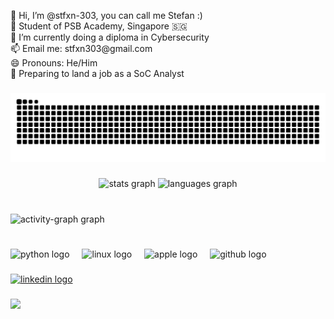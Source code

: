 <p align="left">👋 Hi, I’m @stfxn-303, you can call me Stefan :)<br>🏫 Student of PSB Academy, Singapore 🇸🇬<br>🌱 I’m currently doing a diploma in Cybersecurity<br>📫 Email me: stfxn303@gmail.com<br>😄 Pronouns: He/Him<br>📆 Preparing to land a job as a SoC Analyst</p>

###

<img src="https://raw.githubusercontent.com/stfxn-303/stfxn-303/output/snake.svg" alt="Snake animation" />

###

<div align="center">
  <img src="https://github-readme-stats.vercel.app/api?username=stfxn-303&hide_title=false&hide_rank=true&show_icons=true&include_all_commits=true&count_private=true&disable_animations=false&theme=rose_pine&locale=en&hide_border=true&order=1" height="150" alt="stats graph"  />
  <img src="https://github-readme-stats.vercel.app/api/top-langs?username=stfxn-303&locale=en&hide_title=false&layout=compact&card_width=320&langs_count=5&theme=rose_pine&hide_border=true&order=2" height="150" alt="languages graph"  />
</div>

###

<br clear="both">

<div align="left">
  <img src="https://github-readme-activity-graph.vercel.app/graph?username=stfxn-303&radius=7&theme=react&area=true&order=5&line=850d0d&point=850d0d&area_color=850d0d&hide_border=true" height="170" alt="activity-graph graph"  />
</div>

###

<br clear="both">

<div align="left">
  <img src="https://skillicons.dev/icons?i=py" height="40" alt="python logo"  />
  <img width="12" />
  <img src="https://cdn.jsdelivr.net/gh/devicons/devicon/icons/linux/linux-original.svg" height="40" alt="linux logo"  />
  <img width="12" />
  <img src="https://cdn.simpleicons.org/apple/000000" height="40" alt="apple logo"  />
  <img width="12" />
  <img src="https://skillicons.dev/icons?i=github" height="40" alt="github logo"  />
</div>

###

<div align="left">
  <a href="https://www.linkedin.com/in/stefan-samaranayake-635b1b357/" target="_blank">
    <img src="https://raw.githubusercontent.com/maurodesouza/profile-readme-generator/master/src/assets/icons/social/linkedin/default.svg" width="52" height="40" alt="linkedin logo"  />
  </a>
</div>

###

<div align="left">
  <img src="https://visitor-badge.laobi.icu/badge?page_id=stfxn-303.stfxn-303&left_color=darkgray&right_color=mediumvioletred"  />
</div>

###
